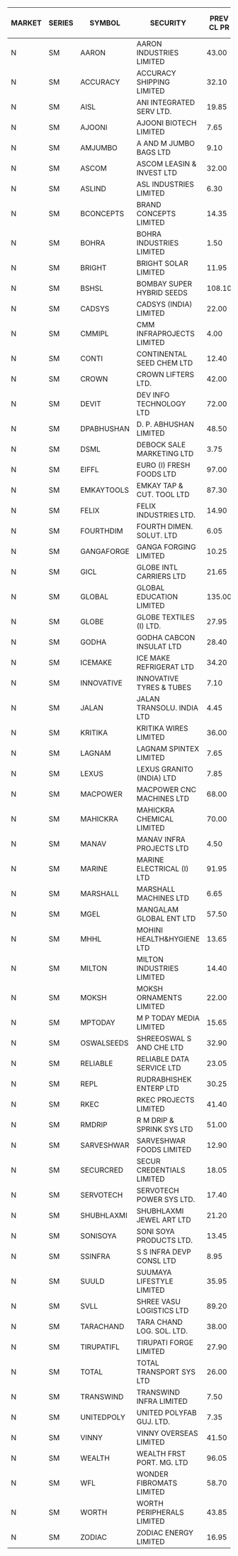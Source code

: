 


| MARKET | SERIES | SYMBOL | SECURITY | PREV CL PR | OPEN PRICE | HIGH PRICE | LOW PRICE | CLOSE PRICE | NET TRDVAL | NET TRDQTY | CORP IND | HI 52 WK | LO 52 WK |
| ----- | ----- | ----- | ----- | ----- | ----- | ----- | ----- | ----- | ----- | ----- | ----- | ----- | ----- |
| N | SM | AARON | AARON INDUSTRIES LIMITED | 43.00 | 43.25 | 43.25 | 43.25 | 43.25 | 142725.00 | 3300 |  | 53.50 | 40.00 |
| N | SM | ACCURACY | ACCURACY SHIPPING LIMITED | 32.10 | 33.70 | 33.70 | 33.70 | 33.70 | 53920.00 | 1600 |  | 60.00 | 12.35 |
| N | SM | AISL | ANI INTEGRATED SERV LTD. | 19.85 | 19.90 | 20.80 | 19.90 | 20.80 | 48840.00 | 2400 |  | 41.75 | 14.30 |
| N | SM | AJOONI | AJOONI BIOTECH LIMITED | 7.65 | 7.65 | 7.65 | 7.65 | 7.65 | 30600.00 | 4000 |  | 16.00 | 6.35 |
| N | SM | AMJUMBO | A AND M JUMBO BAGS LTD | 9.10 | 8.65 | 9.50 | 8.65 | 9.50 | 491200.00 | 56000 |  | 44.00 | 5.85 |
| N | SM | ASCOM | ASCOM LEASIN & INVEST LTD | 32.00 | 31.00 | 31.00 | 30.75 | 30.75 | 370000.00 | 12000 |  | 40.50 | 30.00 |
| N | SM | ASLIND | ASL INDUSTRIES LIMITED | 6.30 | 6.00 | 6.60 | 6.00 | 6.00 | 1092600.00 | 180000 |  | 11.20 | 5.95 |
| N | SM | BCONCEPTS | BRAND CONCEPTS LIMITED | 14.35 | 14.35 | 14.35 | 14.35 | 14.35 | 43050.00 | 3000 |  | 50.50 | 13.70 |
| N | SM | BOHRA | BOHRA INDUSTRIES LIMITED | 1.50 | 1.55 | 1.55 | 1.55 | 1.55 | 3100.00 | 2000 |  | 9.70 | .35 |
| N | SM | BRIGHT | BRIGHT SOLAR LIMITED | 11.95 | 12.50 | 12.50 | 12.40 | 12.45 | 934650.00 | 75000 |  | 19.90 | 4.70 |
| N | SM | BSHSL | BOMBAY SUPER HYBRID SEEDS | 108.10 | 108.00 | 108.00 | 108.00 | 108.00 | 129600.00 | 1200 |  | 134.05 | 85.70 |
| N | SM | CADSYS | CADSYS (INDIA) LIMITED | 22.00 | 22.95 | 23.05 | 22.95 | 23.05 | 138000.00 | 6000 |  | 54.50 | 15.50 |
| N | SM | CMMIPL | CMM INFRAPROJECTS LIMITED | 4.00 | 3.80 | 3.80 | 3.80 | 3.80 | 11400.00 | 3000 |  | 9.25 | 2.45 |
| N | SM | CONTI | CONTINENTAL SEED CHEM LTD | 12.40 | 13.00 | 13.00 | 11.80 | 11.80 | 580441.95 | 46662 |  | 102.20 | 9.10 |
| N | SM | CROWN | CROWN LIFTERS LTD. | 42.00 | 40.00 | 40.00 | 40.00 | 40.00 | 40000.00 | 1000 |  | 43.50 | 29.90 |
| N | SM | DEVIT | DEV INFO TECHNOLOGY LTD | 72.00 | 75.00 | 75.10 | 75.00 | 75.10 | 337725.00 | 4500 |  | 101.00 | 57.00 |
| N | SM | DPABHUSHAN | D. P. ABHUSHAN LIMITED | 48.50 | 57.95 | 57.95 | 52.05 | 52.05 | 440000.00 | 8000 |  | 74.25 | 37.50 |
| N | SM | DSML | DEBOCK SALE MARKETING LTD | 3.75 | 3.75 | 3.75 | 3.75 | 3.75 | 22500.00 | 6000 |  | 9.75 | 3.55 |
| N | SM | EIFFL | EURO (I) FRESH FOODS LTD | 97.00 | 97.50 | 100.00 | 97.50 | 100.00 | 315600.00 | 3200 |  | 131.00 | 71.00 |
| N | SM | EMKAYTOOLS | EMKAY TAP & CUT. TOOL LTD | 87.30 | 83.00 | 87.00 | 83.00 | 83.25 | 659700.00 | 7800 |  | 164.75 | 83.00 |
| N | SM | FELIX | FELIX INDUSTRIES LTD. | 14.90 | 15.60 | 15.60 | 15.60 | 15.60 | 62400.00 | 4000 |  | 17.00 | 10.80 |
| N | SM | FOURTHDIM | FOURTH DIMEN. SOLUT. LTD | 6.05 | 6.35 | 6.35 | 6.35 | 6.35 | 44450.00 | 7000 |  | 26.00 | 5.30 |
| N | SM | GANGAFORGE | GANGA FORGING LIMITED | 10.25 | 10.40 | 11.45 | 10.40 | 11.45 | 197700.00 | 18000 |  | 19.50 | 8.70 |
| N | SM | GICL | GLOBE INTL CARRIERS LTD | 21.65 | 22.60 | 22.60 | 22.60 | 22.60 | 271200.00 | 12000 |  | 24.90 | 14.20 |
| N | SM | GLOBAL | GLOBAL EDUCATION LIMITED | 135.00 | 135.00 | 135.00 | 135.00 | 135.00 | 135000.00 | 1000 |  | 135.00 | 41.20 |
| N | SM | GLOBE | GLOBE TEXTILES (I) LTD. | 27.95 | 28.50 | 29.30 | 28.50 | 29.30 | 3098000.00 | 106000 |  | 31.00 | 18.00 |
| N | SM | GODHA | GODHA CABCON INSULAT LTD | 28.40 | 27.00 | 27.00 | 27.00 | 27.00 | 216000.00 | 8000 |  | 30.85 | 10.95 |
| N | SM | ICEMAKE | ICE MAKE REFRIGERAT LTD | 34.20 | 34.95 | 34.95 | 34.95 | 34.95 | 69900.00 | 2000 |  | 75.00 | 25.65 |
| N | SM | INNOVATIVE | INNOVATIVE TYRES & TUBES | 7.10 | 7.20 | 7.35 | 7.20 | 7.25 | 87000.00 | 12000 |  | 17.75 | 5.40 |
| N | SM | JALAN | JALAN TRANSOLU. INDIA LTD | 4.45 | 4.30 | 4.30 | 4.30 | 4.30 | 12900.00 | 3000 |  | 6.65 | 2.85 |
| N | SM | KRITIKA | KRITIKA WIRES LIMITED | 36.00 | 36.50 | 36.50 | 36.50 | 36.50 | 584000.00 | 16000 |  | 36.50 | 32.00 |
| N | SM | LAGNAM | LAGNAM SPINTEX LIMITED | 7.65 | 8.00 | 8.00 | 8.00 | 8.00 | 48000.00 | 6000 |  | 14.50 | 7.05 |
| N | SM | LEXUS | LEXUS GRANITO (INDIA) LTD | 7.85 | 8.20 | 8.20 | 8.20 | 8.20 | 8200.00 | 1000 |  | 23.00 | 4.55 |
| N | SM | MACPOWER | MACPOWER CNC MACHINES LTD | 68.00 | 68.00 | 69.00 | 68.00 | 69.00 | 68500.00 | 1000 |  | 139.00 | 33.30 |
| N | SM | MAHICKRA | MAHICKRA CHEMICAL LIMITED | 70.00 | 73.00 | 73.00 | 73.00 | 73.00 | 109500.00 | 1500 |  | 93.50 | 50.15 |
| N | SM | MANAV | MANAV INFRA PROJECTS LTD | 4.50 | 4.55 | 4.55 | 4.55 | 4.55 | 18200.00 | 4000 |  | 6.00 | 4.25 |
| N | SM | MARINE | MARINE ELECTRICAL (I) LTD | 91.95 | 91.90 | 91.95 | 90.00 | 91.95 | 731500.00 | 8000 |  | 123.00 | 78.00 |
| N | SM | MARSHALL | MARSHALL MACHINES LTD | 6.65 | 6.35 | 6.95 | 6.35 | 6.75 | 952950.00 | 144000 |  | 24.45 | 5.35 |
| N | SM | MGEL | MANGALAM GLOBAL ENT LTD | 57.50 | 57.55 | 57.55 | 57.55 | 57.55 | 230200.00 | 4000 |  | 58.30 | 51.05 |
| N | SM | MHHL | MOHINI HEALTH&HYGIENE LTD | 13.65 | 13.50 | 14.30 | 13.50 | 14.30 | 83400.00 | 6000 |  | 22.40 | 11.35 |
| N | SM | MILTON | MILTON INDUSTRIES LIMITED | 14.40 | 14.95 | 15.00 | 14.95 | 14.95 | 131780.00 | 8800 |  | 15.25 | 7.00 |
| N | SM | MOKSH | MOKSH ORNAMENTS LIMITED | 22.00 | 22.50 | 22.50 | 22.50 | 22.50 | 135000.00 | 6000 |  | 34.65 | 18.00 |
| N | SM | MPTODAY | M P TODAY MEDIA LIMITED | 15.65 | 16.40 | 16.40 | 16.40 | 16.40 | 98400.00 | 6000 |  | 34.35 | 13.55 |
| N | SM | OSWALSEEDS | SHREEOSWAL S AND CHE LTD | 32.90 | 32.00 | 34.00 | 32.00 | 34.00 | 264000.00 | 8000 |  | 36.05 | 19.95 |
| N | SM | RELIABLE | RELIABLE DATA SERVICE LTD | 23.05 | 24.20 | 24.20 | 22.00 | 22.00 | 163680.00 | 7200 |  | 37.00 | 19.95 |
| N | SM | REPL | RUDRABHISHEK ENTERP LTD | 30.25 | 31.50 | 31.75 | 31.50 | 31.75 | 379800.00 | 12000 |  | 42.20 | 20.60 |
| N | SM | RKEC | RKEC PROJECTS LIMITED | 41.40 | 39.95 | 41.00 | 39.95 | 41.00 | 363900.00 | 9000 |  | 66.65 | 26.20 |
| N | SM | RMDRIP | R M DRIP & SPRINK SYS LTD | 51.00 | 48.45 | 50.00 | 48.45 | 48.45 | 4781700.00 | 96000 |  | 59.15 | 13.00 |
| N | SM | SARVESHWAR | SARVESHWAR FOODS LIMITED | 12.90 | 13.40 | 13.50 | 13.40 | 13.50 | 129440.00 | 9600 |  | 42.50 | 8.45 |
| N | SM | SECURCRED | SECUR CREDENTIALS LIMITED | 18.05 | 17.20 | 17.20 | 17.20 | 17.20 | 41280.00 | 2400 |  | 95.00 | 12.15 |
| N | SM | SERVOTECH | SERVOTECH POWER SYS LTD. | 17.40 | 16.55 | 16.55 | 16.55 | 16.55 | 66200.00 | 4000 |  | 17.75 | 6.50 |
| N | SM | SHUBHLAXMI | SHUBHLAXMI JEWEL ART LTD | 21.20 | 21.20 | 22.10 | 20.35 | 22.10 | 150200.00 | 7000 |  | 209.50 | 20.35 |
| N | SM | SONISOYA | SONI SOYA PRODUCTS LTD. | 13.45 | 14.10 | 14.10 | 14.10 | 14.10 | 84600.00 | 6000 |  | 25.15 | 4.90 |
| N | SM | SSINFRA | S S INFRA DEVP CONSL LTD | 8.95 | 8.55 | 8.55 | 8.55 | 8.55 | 25650.00 | 3000 |  | 17.20 | 7.65 |
| N | SM | SUULD | SUUMAYA LIFESTYLE LIMITED | 35.95 | 34.20 | 34.20 | 34.20 | 34.20 | 1641600.00 | 48000 |  | 41.00 | 17.55 |
| N | SM | SVLL | SHREE VASU LOGISTICS LTD | 89.20 | 87.20 | 92.70 | 87.20 | 89.95 | 359900.00 | 4000 |  | 126.95 | 70.00 |
| N | SM | TARACHAND | TARA CHAND LOG. SOL. LTD. | 38.00 | 40.00 | 40.00 | 40.00 | 40.00 | 400000.00 | 10000 |  | 43.00 | 21.10 |
| N | SM | TIRUPATIFL | TIRUPATI FORGE LIMITED | 27.90 | 27.80 | 27.80 | 27.80 | 27.80 | 88960.00 | 3200 |  | 50.10 | 25.55 |
| N | SM | TOTAL | TOTAL TRANSPORT SYS LTD | 26.00 | 26.50 | 26.50 | 26.50 | 26.50 | 79500.00 | 3000 |  | 48.95 | 17.50 |
| N | SM | TRANSWIND | TRANSWIND INFRA LIMITED | 7.50 | 7.80 | 7.80 | 7.80 | 7.80 | 31200.00 | 4000 |  | 7.90 | 2.85 |
| N | SM | UNITEDPOLY | UNITED POLYFAB GUJ. LTD. | 7.35 | 7.00 | 7.70 | 7.00 | 7.70 | 67200.00 | 9000 |  | 16.05 | 5.95 |
| N | SM | VINNY | VINNY OVERSEAS LIMITED | 41.50 | 41.50 | 41.50 | 41.25 | 41.25 | 496500.00 | 12000 |  | 43.00 | 32.90 |
| N | SM | WEALTH | WEALTH FRST PORT. MG. LTD | 96.05 | 91.25 | 91.25 | 91.25 | 91.25 | 273750.00 | 3000 |  | 147.00 | 91.25 |
| N | SM | WFL | WONDER FIBROMATS LIMITED | 58.70 | 61.00 | 61.50 | 61.00 | 61.50 | 488800.00 | 8000 |  | 100.00 | 58.70 |
| N | SM | WORTH | WORTH PERIPHERALS LIMITED | 43.85 | 44.80 | 46.30 | 44.80 | 45.00 | 341025.00 | 7500 |  | 63.00 | 29.75 |
| N | SM | ZODIAC | ZODIAC ENERGY LIMITED | 16.95 | 17.75 | 17.75 | 17.75 | 17.75 | 35500.00 | 2000 |  | 30.75 | 11.25 |



